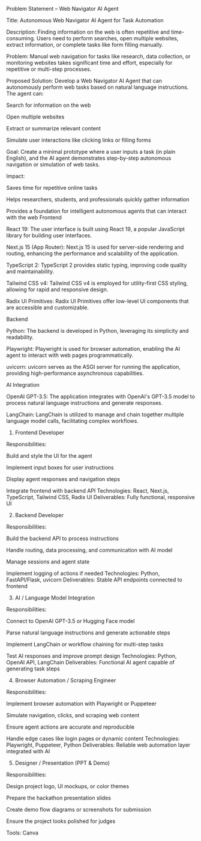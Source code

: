 Problem Statement – Web Navigator AI Agent

Title:
Autonomous Web Navigator AI Agent for Task Automation

Description:
Finding information on the web is often repetitive and time-consuming. Users need to perform searches, open multiple websites, extract information, or complete tasks like form filling manually.

Problem:
Manual web navigation for tasks like research, data collection, or monitoring websites takes significant time and effort, especially for repetitive or multi-step processes.

Proposed Solution:
Develop a Web Navigator AI Agent that can autonomously perform web tasks based on natural language instructions. The agent can:

Search for information on the web

Open multiple websites

Extract or summarize relevant content

Simulate user interactions like clicking links or filling forms

Goal:
Create a minimal prototype where a user inputs a task (in plain English), and the AI agent demonstrates step-by-step autonomous navigation or simulation of web tasks.

Impact:

Saves time for repetitive online tasks

Helps researchers, students, and professionals quickly gather information

Provides a foundation for intelligent autonomous agents that can interact with the web
Frontend

React 19: The user interface is built using React 19, a popular JavaScript library for building user interfaces.

Next.js 15 (App Router): Next.js 15 is used for server-side rendering and routing, enhancing the performance and scalability of the application.

TypeScript 2: TypeScript 2 provides static typing, improving code quality and maintainability.

Tailwind CSS v4: Tailwind CSS v4 is employed for utility-first CSS styling, allowing for rapid and responsive design.

Radix UI Primitives: Radix UI Primitives offer low-level UI components that are accessible and customizable.

Backend

Python: The backend is developed in Python, leveraging its simplicity and readability.

Playwright: Playwright is used for browser automation, enabling the AI agent to interact with web pages programmatically.

uvicorn: uvicorn serves as the ASGI server for running the application, providing high-performance asynchronous capabilities.

AI Integration

OpenAI GPT-3.5: The application integrates with OpenAI's GPT-3.5 model to process natural language instructions and generate responses.

LangChain: LangChain is utilized to manage and chain together multiple language model calls, facilitating complex workflows.

1. Frontend Developer

Responsibilities:

Build and style the UI for the agent

Implement input boxes for user instructions

Display agent responses and navigation steps

Integrate frontend with backend API
Technologies: React, Next.js, TypeScript, Tailwind CSS, Radix UI
Deliverables: Fully functional, responsive UI

2. Backend Developer

Responsibilities:

Build the backend API to process instructions

Handle routing, data processing, and communication with AI model

Manage sessions and agent state

Implement logging of actions if needed
Technologies: Python, FastAPI/Flask, uvicorn
Deliverables: Stable API endpoints connected to frontend

3. AI / Language Model Integration

Responsibilities:

Connect to OpenAI GPT-3.5 or Hugging Face model

Parse natural language instructions and generate actionable steps

Implement LangChain or workflow chaining for multi-step tasks

Test AI responses and improve prompt design
Technologies: Python, OpenAI API, LangChain
Deliverables: Functional AI agent capable of generating task steps

4. Browser Automation / Scraping Engineer

Responsibilities:

Implement browser automation with Playwright or Puppeteer

Simulate navigation, clicks, and scraping web content

Ensure agent actions are accurate and reproducible

Handle edge cases like login pages or dynamic content
Technologies: Playwright, Puppeteer, Python
Deliverables: Reliable web automation layer integrated with AI

5. Designer / Presentation (PPT & Demo)

Responsibilities:

Design project logo, UI mockups, or color themes

Prepare the hackathon presentation slides

Create demo flow diagrams or screenshots for submission

Ensure the project looks polished for judges

Tools: Canva
